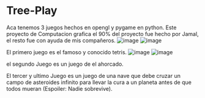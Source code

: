 # Tree-Play
Aca tenemos 3 juegos hechos en opengl y pygame en python.
Este proyecto de Computacion grafica el 90% del proyecto fue hecho por Jamal, el resto fue con ayuda de mis compañeros.
![image](https://github.com/Jamal25-ia/Three-Play/assets/76519029/a377d704-2f85-4e47-946d-939217a4cc63)
![image](https://github.com/Jamal25-ia/Three-Play/assets/76519029/533d7f50-6c48-408d-8ed4-bb251b67f7c1)


El primero juego es el famoso y conocido tetris.
![image](https://github.com/Jamal25-ia/Three-Play/assets/76519029/1d9b573b-8621-4fc0-86d4-92e21f5ad806)
![image](https://github.com/Jamal25-ia/Three-Play/assets/76519029/dbd890e4-d5d4-4a15-9314-04b1d8a32d75)

el segundo Juego es un juego de el ahorcado.

El tercer y ultimo Juego es un juego de una nave que debe cruzar un campo de asteroides infinito para llevar la cura a un planeta antes de que todos mueran (Espoiler: Nadie sobrevive).
